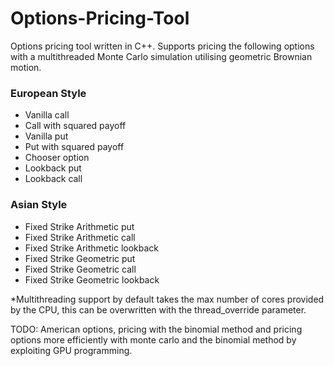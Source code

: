 # Options-Pricing-Tool
Options pricing tool written in C++. Supports pricing the following options with a multithreaded Monte Carlo simulation utilising geometric Brownian motion.

### European Style
 - Vanilla call
 - Call with squared payoff
 - Vanilla put
 - Put with squared payoff
 - Chooser option
 - Lookback put
 - Lookback call
 
 ### Asian Style
  - Fixed Strike Arithmetic put
  - Fixed Strike Arithmetic call
  - Fixed Strike Arithmetic lookback
  - Fixed Strike Geometric put
  - Fixed Strike Geometric call
  - Fixed Strike Geometric lookback

*Multithreading support by default takes the max number of cores provided by the CPU, this can be overwritten with the thread_override parameter.

TODO: American options, pricing with the binomial method and pricing options more efficiently with monte carlo and the binomial method by exploiting GPU programming.
